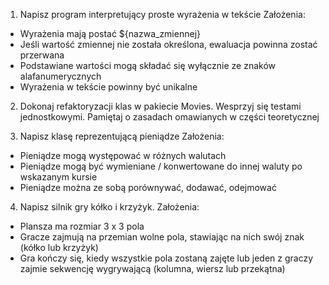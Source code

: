 1. Napisz program interpretujący proste wyrażenia w tekście
Założenia:
- Wyrażenia mają postać ${nazwa_zmiennej}
- Jeśli wartość zmiennej nie została określona, ewaluacja powinna zostać przerwana
- Podstawiane wartości mogą składać się wyłącznie ze znaków alafanumerycznych
- Wyrażenia w tekście powinny być unikalne

2. Dokonaj refaktoryzacji klas w pakiecie Movies. Wesprzyj się testami jednostkowymi. Pamiętaj o zasadach omawianych w części teoretycznej 

3. Napisz klasę reprezentującą pieniądze
Założenia:
- Pieniądze mogą występować w różnych walutach
- Pieniądze mogą być wymieniane / konwertowane do innej waluty po wskazanym kursie
- Pieniądze można ze sobą porównywać, dodawać, odejmować

4. Napisz silnik gry kółko i krzyżyk.
Założenia:
- Plansza ma rozmiar 3 x 3 pola
- Gracze zajmują na przemian wolne pola, stawiając na nich swój znak (kółko lub krzyżyk)
- Gra kończy się, kiedy wszystkie pola zostaną zajęte lub jeden z graczy zajmie sekwencję wygrywającą (kolumna, wiersz lub przekątna)
